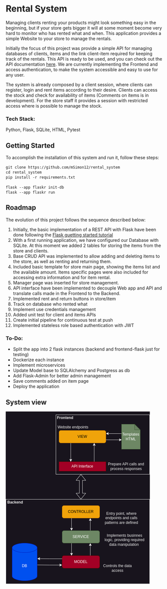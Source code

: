 # Rental System

Managing clients renting your products might look something easy in the beginning, 
but if your store gets bigger it will at some moment become very hard to monitor who 
has rented what and when. This application provides a simple Website to your 
store to manage the rentals.

Initially the focus of this project was provide a simple API for managing databases
of clients, items and the link client-item required for keeping track of the rentals. 
This API is ready to be used, and you can check out the API documentation 
[here](https://github.com/mSimon12/rental_system/tree/master/flaskr/api).
We are currently implementing the Frontend and access authentication, to make the 
system accessible and easy to use for any user.

The system is already composed by a client session, where clients can register, login and 
rent items according to their desire. Clients can access the stock and check for
availability of items (Comments on items is in development).
For the store staff it provides a session with restricted access where is possible 
to manage the stock. 

### Tech Stack:
Python, Flask, SQLite, HTML, Pytest

## Getting Started

To accomplish the installation of this system and run it, follow these steps:

```
git clone https://github.com/mSimon12/rental_system
cd rental_system
pip install -r requirements.txt

flask --app flaskr init-db
flask --app flaskr run
```

## Roadmap

The evolution of this project follows the sequence described below:

1. Initially, the basic implementation of a REST API with Flask have been done following the [Flask guetting started tutorial](https://flask.palletsprojects.com/en/3.0.x/tutorial/)
2. With a first running application, we have configured our Database with SQLite. At this moment we added 2 tables for storing the items from the store and clients.
3. Base CRUD API was implemented to allow adding and deleting items to the store, as well as renting and returning them.
4. Included basic template for store main page, showing the items list and the available amount. Items specific pages were also included for accessing extra information and for item rental.
5. Manager page was inserted for store management.
6. API interface have been implemented to decouple Web app and API and translate calls made in the Frontend to the Backend.
7. Implemented rent and return buttons in store/item
8. Track on database who rented what
9. Implement use credentials management
10. Added unit test for client and items APIs
11. Create initial pipeline for continuous test at push
12. Implemented stateless role based authentication with JWT


### To-Do: 
* Split the app into 2 flask instances (backend and frontend-flask just for testing)
* Dockerize each instance
* Implement microservices
* Update Model base to SQLAlchemy and Postgress as db
* Add Flask-Admin for better admin management
* Save comments added on item page
* Deploy the application

## System view


![Representation of the system components](images/arch.png)